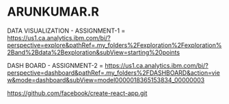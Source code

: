 # ARUNKUMAR.R

DATA VISUALIZATION - ASSIGNMENT-1  =  https://us1.ca.analytics.ibm.com/bi/?perspective=explore&pathRef=.my_folders%2Fexploration%2Fexploration%2Band%2Bdata%2Bexploration&subView=starting%20points

DASH BOARD - ASSIGNMENT-2 = https://us1.ca.analytics.ibm.com/bi/?perspective=dashboard&pathRef=.my_folders%2FDASHBOARD&action=view&mode=dashboard&subView=model0000018365153834_00000003

https://github.com/facebook/create-react-app.git
